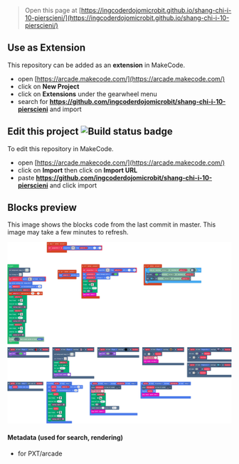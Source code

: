  


> Open this page at [https://ingcoderdojomicrobit.github.io/shang-chi-i-10-pierscieni/](https://ingcoderdojomicrobit.github.io/shang-chi-i-10-pierscieni/)

## Use as Extension

This repository can be added as an **extension** in MakeCode.

* open [https://arcade.makecode.com/](https://arcade.makecode.com/)
* click on **New Project**
* click on **Extensions** under the gearwheel menu
* search for **https://github.com/ingcoderdojomicrobit/shang-chi-i-10-pierscieni** and import

## Edit this project ![Build status badge](https://github.com/ingcoderdojomicrobit/shang-chi-i-10-pierscieni/workflows/MakeCode/badge.svg)

To edit this repository in MakeCode.

* open [https://arcade.makecode.com/](https://arcade.makecode.com/)
* click on **Import** then click on **Import URL**
* paste **https://github.com/ingcoderdojomicrobit/shang-chi-i-10-pierscieni** and click import

## Blocks preview

This image shows the blocks code from the last commit in master.
This image may take a few minutes to refresh.

![A rendered view of the blocks](https://github.com/ingcoderdojomicrobit/shang-chi-i-10-pierscieni/raw/master/.github/makecode/blocks.png)

#### Metadata (used for search, rendering)

* for PXT/arcade
<script src="https://makecode.com/gh-pages-embed.js"></script><script>makeCodeRender("{{ site.makecode.home_url }}", "{{ site.github.owner_name }}/{{ site.github.repository_name }}");</script>
